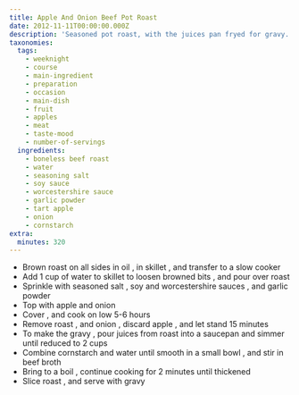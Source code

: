 ```yaml
---
title: Apple And Onion Beef Pot Roast
date: 2012-11-11T00:00:00.000Z
description: 'Seasoned pot roast, with the juices pan fryed for gravy.'
taxonomies:
  tags:
    - weeknight
    - course
    - main-ingredient
    - preparation
    - occasion
    - main-dish
    - fruit
    - apples
    - meat
    - taste-mood
    - number-of-servings
  ingredients:
    - boneless beef roast
    - water
    - seasoning salt
    - soy sauce
    - worcestershire sauce
    - garlic powder
    - tart apple
    - onion
    - cornstarch
extra:
  minutes: 320
---
```

 - Brown roast on all sides in oil , in skillet , and transfer to a slow cooker
 - Add 1 cup of water to skillet to loosen browned bits , and pour over roast
 - Sprinkle with seasoned salt , soy and worcestershire sauces , and garlic powder
 - Top with apple and onion
 - Cover , and cook on low 5-6 hours
 - Remove roast , and onion , discard apple , and let stand 15 minutes
 - To make the gravy , pour juices from roast into a saucepan and simmer until reduced to 2 cups
 - Combine cornstarch and water until smooth in a small bowl , and stir in beef broth
 - Bring to a boil , continue cooking for 2 minutes until thickened
 - Slice roast , and serve with gravy
